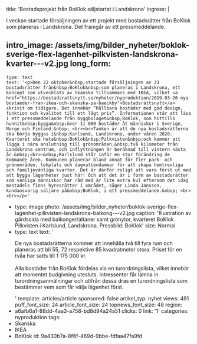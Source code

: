 title: 'Bostadsprojekt från BoKlok säljstartat i Landskrona'
ingress: |
  <p><span class="TextRun SCXW122994155 BCX0"><span class="NormalTextRun SCXW122994155 BCX0">I veckan startade försäljningen av ett projekt med bostadsrätter från <span class="SpellingError SCXW122994155 BCX0">BoKlok</span><span class="NormalTextRun SCXW122994155 BCX0"> som planeras i Landskrona. Det framgår av ett pressmeddelande.</span></span></span>
  </p>
  
intro_image: /assets/img/bilder_nyheter/boklok-sverige-flex-lagenhet-pilkvisten-landskrona-kvarter---v2.jpg
long_form:
  -
    type: text
    text: '<p>Den 22 oktober&nbsp;startade försäljningen av 33 bostadsrätter från&nbsp;BoKlok&nbsp;som planeras i Landskrona, ett koncept som utvecklats av Skanska tillsammans med IKEA, vilket <a href="https://bostadsrattsnytt.se/nyheter/nyproduktion/2019-03-26-nya-bostaeder-fran-ikea-och-skanska-pa-baeckby">Bostadsrättsnytt</a> skrivit om tidigare. Det innebär “hållbara bostäder med god design, funktion och kvalitet till ett lågt pris”. Informationen står att läsa i ett pressmeddelande från byggbolaget&nbsp;BoKlok, som hittills hunnit&nbsp;bygga&nbsp;över 11 000 bostäder åt människor i Sverige, Norge och Finland.&nbsp; <br><br>Tanken är att de nya bostadsrätterna ska börja byggas i&nbsp;Karlsund, Landskrona, under våren 2020. Kvarteret ska heta&nbsp;BoKlok&nbsp;Pilkvisten&nbsp;och kommer att ligga i nära anslutning till grönområden,&nbsp;två kilometer från Landskrona centrum, och inflyttningen är beräknad till vintern nästa år.&nbsp;<br>–&nbsp;Karlslund står inför en stor förändring de kommande åren. Kommunen planerar bland annat för fler park- och grönområden, lekplats och dagvattendammar för att skapa hemtrevliga och familjevänliga kvarter. Det är därför roligt att vara först ut med att bygga lägenheter just här! Och att det är i form av bostadsrätter som vanliga människor har råd med är lite extra kul eftersom det idag mestadels finns hyresrätter i området, säger Linda Jansson, kundansvarig säljare på&nbsp;BoKlok, i ett pressmeddelande.&nbsp; <br><br></p>'
  -
    type: image
    photo: /assets/img/bilder_nyheter/boklok-sverige-flex-lagenhet-pilkvisten-landskrona-balkong---v2.jpg
    caption: 'Illustration av gårdssida med balkonger/altaner samt grönytor, kvarteret BoKlok Pilkvisten i Karlslund, Landskrona. Pressbild: BoKlok'
    size: Normal
  -
    type: text
    text: '<p>De nya bostadsrätterna kommer att innehålla två till fyra rum och planeras att bli&nbsp;55, 72 respektive 85 kvadratmeter stora. Priset för en tvåa har satts till&nbsp;1 175 000 kr.&nbsp; &nbsp;<br><br>Alla bostäder från&nbsp;BoKlok&nbsp;fördelas via en turordningslista, vilket innebär att momentet budgivning utesluts. Intressenter får lämna in turordningsanmälningar och utifrån dessa dras en turordningslista som bestämmer vem som får välja lägenhet först.&nbsp; &nbsp;</p>'
template: articles/article
sponsored: false
artikel_typ: nyhet
views: 491
puff_font_size: 24
article_font_size: 24
topnews_font_size: 48
region:
  - a6afb6a1-88dd-4aa3-a758-bd8d94a24a51
clicks: 0
link: '1'
categories: nyproduktion
tags:
  - Skanska
  - IKEA
  - BoKlok
id: 9a430b7a-8f6f-469d-9bbe-fdfaa47fa9fd
